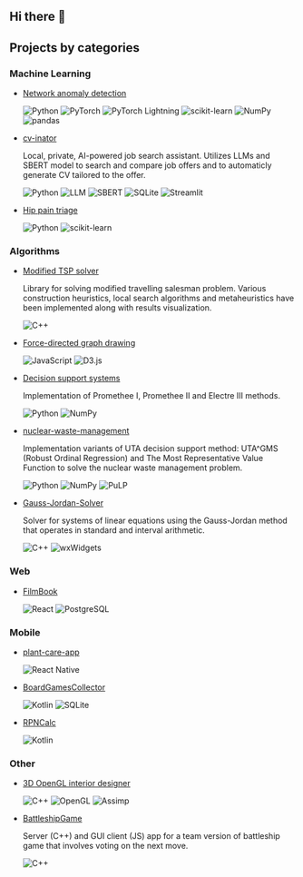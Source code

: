 ## Hi there 👋

## Projects by categories

### Machine Learning

- [Network anomaly detection](https://github.com/Szymon-Winiecki/network-anomaly-detection-research)

    ![Python](https://img.shields.io/badge/Python-3776AB?style=for-the-badge&logo=python&logoColor=white)
    ![PyTorch](https://img.shields.io/badge/PyTorch-EE4C2C?style=for-the-badge&logo=pytorch&logoColor=white)
    ![PyTorch Lightning](https://img.shields.io/badge/PyTorch_Lightning-792EE5?style=for-the-badge&logo=pytorch&logoColor=white)
    ![scikit-learn](https://img.shields.io/badge/scikit--learn-F7931E?style=for-the-badge&logo=scikit-learn&logoColor=white)
    ![NumPy](https://img.shields.io/badge/NumPy-013243?style=for-the-badge&logo=numpy&logoColor=white)
    ![pandas](https://img.shields.io/badge/pandas-150458?style=for-the-badge&logo=pandas&logoColor=white)


- [cv-inator](https://github.com/Szymon-Winiecki/cv-inator)

    Local, private, AI-powered job search assistant. Utilizes LLMs and SBERT model to search and compare job offers and to automaticly generate CV tailored to the offer.

    ![Python](https://img.shields.io/badge/Python-3776AB?style=for-the-badge&logo=python&logoColor=white)
    ![LLM](https://img.shields.io/badge/LLM-Large_Language_Model-8A2BE2?style=for-the-badge)
    ![SBERT](https://img.shields.io/badge/SBERT-Sentence_BERT-4B8BBE?style=for-the-badge)
    ![SQLite](https://img.shields.io/badge/SQLite-003B57?style=for-the-badge&logo=sqlite&logoColor=white)
    ![Streamlit](https://img.shields.io/badge/Streamlit-FF4B4B?style=for-the-badge&logo=streamlit&logoColor=white)

- [Hip pain triage](https://github.com/Szymon-Winiecki/ER-hip-pain-traige)

    ![Python](https://img.shields.io/badge/Python-3776AB?style=for-the-badge&logo=python&logoColor=white)
    ![scikit-learn](https://img.shields.io/badge/scikit--learn-F7931E?style=for-the-badge&logo=scikit-learn&logoColor=white)


### Algorithms

- [Modified TSP solver](https://github.com/Szymon-Winiecki/imo-tsp)

    Library for solving modified travelling salesman problem. Various construction heuristics, local search algorithms and metaheuristics have been implemented along with results visualization.

    ![C++](https://img.shields.io/badge/C%2B%2B-00599C?style=for-the-badge&logo=c%2B%2B&logoColor=white)

- [Force-directed graph drawing](https://github.com/Szymon-Winiecki/force-directed-graph-drawing)

    ![JavaScript](https://img.shields.io/badge/JavaScript-F7DF1E?style=for-the-badge&logo=javascript&logoColor=black)
    ![D3.js](https://img.shields.io/badge/D3.js-F9A03C?style=for-the-badge&logo=d3.js&logoColor=black)


- [Decision support systems](https://github.com/Szymon-Winiecki/iswd-electre-promethee)
    
    Implementation of Promethee I, Promethee II and Electre III methods.

    ![Python](https://img.shields.io/badge/Python-3776AB?style=for-the-badge&logo=python&logoColor=white)
    ![NumPy](https://img.shields.io/badge/NumPy-013243?style=for-the-badge&logo=numpy&logoColor=white)

- [nuclear-waste-management](https://github.com/Szymon-Winiecki/iswd-nuclear-waste-management/tree/main)

    Implementation variants of UTA decision support method: UTA^GMS (Robust Ordinal Regression) and The Most Representative Value Function to solve the nuclear waste management problem.

    ![Python](https://img.shields.io/badge/Python-3776AB?style=for-the-badge&logo=python&logoColor=white)
    ![NumPy](https://img.shields.io/badge/NumPy-013243?style=for-the-badge&logo=numpy&logoColor=white)
    ![PuLP](https://img.shields.io/badge/PuLP-FFC107?style=for-the-badge)

- [Gauss-Jordan-Solver](https://github.com/Szymon-Winiecki/Gauss-Jordan-Solver)

    Solver for systems of linear equations using the Gauss-Jordan method that operates in standard and interval arithmetic.

    ![C++](https://img.shields.io/badge/C%2B%2B-00599C?style=for-the-badge&logo=c%2B%2B&logoColor=white)
    ![wxWidgets](https://img.shields.io/badge/wxWidgets-3C7EBB?style=for-the-badge&logo=wxwidgets&logoColor=white)


### Web

- [FilmBook](https://github.com/Szymon-Winiecki/FilmBook)

    ![React](https://img.shields.io/badge/React-20232A?style=for-the-badge&logo=react&logoColor=61DAFB)
    ![PostgreSQL](https://img.shields.io/badge/PostgreSQL-4169E1?style=for-the-badge&logo=postgresql&logoColor=white)


### Mobile

- [plant-care-app](https://github.com/Szymon-Winiecki/plant-care-app)

    ![React Native](https://img.shields.io/badge/React_Native-20232A?style=for-the-badge&logo=react&logoColor=61DAFB)

- [BoardGamesCollector](https://github.com/Szymon-Winiecki/BoardGamesCollector)

    ![Kotlin](https://img.shields.io/badge/Kotlin-7F52FF?style=for-the-badge&logo=kotlin&logoColor=white)
    ![SQLite](https://img.shields.io/badge/SQLite-003B57?style=for-the-badge&logo=sqlite&logoColor=white)


- [RPNCalc](https://github.com/Szymon-Winiecki/RPNCalc)

    ![Kotlin](https://img.shields.io/badge/Kotlin-7F52FF?style=for-the-badge&logo=kotlin&logoColor=white)



### Other

- [3D OpenGL interior designer](https://github.com/maciej-wieczorek/ProjektGKW)

    ![C++](https://img.shields.io/badge/C%2B%2B-00599C?style=for-the-badge&logo=c%2B%2B&logoColor=white)
    ![OpenGL](https://img.shields.io/badge/OpenGL-5586A4?style=for-the-badge&logo=opengl&logoColor=white)
    ![Assimp](https://img.shields.io/badge/Assimp-007ACC?style=for-the-badge&logo=assimp&logoColor=white)


- [BattleshipGame](https://github.com/Szymon-Winiecki/BattleshipGame)

    Server (C++) and GUI client (JS) app for a team version of battleship game that involves voting on the next move.

    ![C++](https://img.shields.io/badge/C%2B%2B-00599C?style=for-the-badge&logo=c%2B%2B&logoColor=white)
